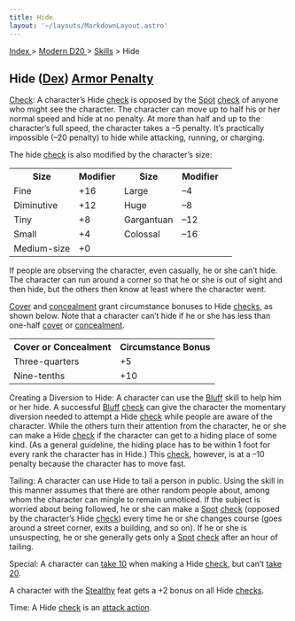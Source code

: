 ```yaml
---
title: Hide
layout: '~/layouts/MarkdownLayout.astro'
---
```


[ Index ](/) > [ Modern D20 ](/modern.d20.srd) > [Skills](/modern.d20.srd/skills) > Hide

## Hide ([Dex](/modern.d20.srd/basics/ability.scores)) [Armor Penalty](/modern.d20.srd/equipment/armor.general)

[Check](/modern.d20.srd/skills/skill.basics): A character’s Hide
[check](/modern.d20.srd/skills/skill.basics) is opposed by the
[Spot](/modern.d20.srd/skills/spot)
[check](/modern.d20.srd/skills/skill.basics) of anyone who might see
the character. The character can move up to half his or her normal speed and
hide at no penalty. At more than half and up to the character’s full speed,
the character takes a –5 penalty. It’s practically impossible (–20 penalty) to
hide while attacking, running, or charging.

The hide [check](/modern.d20.srd/skills/skill.basics) is also
modified by the character’s size:


<table> <tr><th>Size</th> <th>Modifier</th> <th>Size</th> <th>Modifier</th></tr> <tr><td> Fine</td><td> +16</td><td> Large</td><td> –4 </td></tr> <tr class="shaded"><td> Diminutive</td><td> +12</td><td> Huge</td><td> –8 </td></tr> <tr><td> Tiny</td><td> +8</td><td> Gargantuan</td><td> –12 </td></tr> <tr class="shaded"><td> Small</td><td> +4</td><td> Colossal</td><td> –16 </td></tr> <tr><td> Medium-size</td><td> +0</td><td> </td><td> </td><td> </td></tr></table>



If people are observing the character, even casually, he or she can’t hide.
The character can run around a corner so that he or she is out of sight and
then hide, but the others then know at least where the character went.

[Cover](/modern.d20.srd/combat/cover) and
[concealment](/modern.d20.srd/combat/concealment) grant circumstance bonuses
to Hide [checks](/modern.d20.srd/skills/skill.basics), as shown
below. Note that a character can’t hide if he or she has less than one-half
[cover](/modern.d20.srd/combat/cover) or
[concealment](/modern.d20.srd/combat/concealment).


<table> <tr><th> Cover or Concealment</th> <th>Circumstance Bonus</th> </tr> <tr><td> Three-quarters</td><td> +5 </td></tr> <tr class="shaded"><td> Nine-tenths</td><td> +10 </td></tr> </table>



Creating a Diversion to Hide: A character can use the
[Bluff](/modern.d20.srd/skills/bluff) skill to help him or her hide. A
successful [Bluff](/modern.d20.srd/skills/bluff)
[check](/modern.d20.srd/skills/skill.basics) can give the character
the momentary diversion needed to attempt a Hide
[check](/modern.d20.srd/skills/skill.basics) while people are aware
of the character. While the others turn their attention from the character, he
or she can make a Hide [check](/modern.d20.srd/skills/skill.basics)
if the character can get to a hiding place of some kind. (As a general
guideline, the hiding place has to be within 1 foot for every rank the
character has in Hide.) This
[check](/modern.d20.srd/skills/skill.basics), however, is at a –10
penalty because the character has to move fast.

Tailing: A character can use Hide to tail a person in public. Using the skill
in this manner assumes that there are other random people about, among whom
the character can mingle to remain unnoticed. If the subject is worried about
being followed, he or she can make a [Spot](/modern.d20.srd/skills/spot)
[check](/modern.d20.srd/skills/skill.basics) (opposed by the
character’s Hide [check](/modern.d20.srd/skills/skill.basics)) every
time he or she changes course (goes around a street corner, exits a building,
and so on). If he or she is unsuspecting, he or she generally gets only a
[Spot](/modern.d20.srd/skills/spot)
[check](/modern.d20.srd/skills/skill.basics) after an hour of
tailing.

Special: A character can [take 10](/modern.d20.srd/skills/skill.basics) when making a Hide
[check](/modern.d20.srd/skills/skill.basics), but can’t [take 20](/modern.d20.srd/skills/skill.basics).

A character with the [Stealthy](/modern.d20.srd/feats/stealthy) feat gets a +2
bonus on all Hide [checks](/modern.d20.srd/skills/skill.basics).

Time: A Hide [check](/modern.d20.srd/skills/skill.basics) is an
[attack action](/modern.d20.srd/combat/attack.actions).

